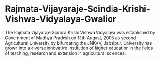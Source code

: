 # Rajmata-Vijayaraje-Scindia-Krishi-Vishwa-Vidyalaya-Gwalior
The Rajmata Vijayaraje Scindia Krishi Vishwa Vidyalaya was established by Government of Madhya Pradesh on 19th August, 2008 as second Agricultural University by bifurcating the JNKVV, Jabalpur. University has grown into a diverse innovative institution of higher education in the fields of teaching, research and extension in agricultural sciences.

